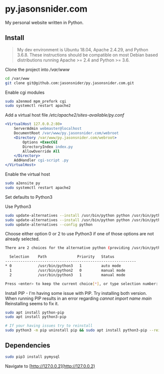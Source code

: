 # py.jasonsnider.com
My personal website written in Python.


## Install

> My dev environment is Ubuntu 18.04, Apache 2.4.29, and Python 3.6.8.
> These instructions should be compatible on most Debian based distributions 
> running Apache >= 2.4 and Python >= 3.6.

Clone the project into */var/www*
```sh
cd /var/www
git clone git@github.com:jasonsnider/py.jasonsnider.com.git
```

Enable cgi modules
```sh
sudo a2enmod mpm_prefork cgi
sudo systemctl restart apache2
```

Add a virtual host file
*/etc/apache2/sites-available/py.conf*
```apache
<VirtualHost 127.0.0.2:80>
    ServerAdmin webmaster@localhost
    DocumentRoot /var/www/py.jasonsnider.com/webroot
    <Directory /var/www/py.jasonsnider.com/webroot>
        Options +ExecCGI
        DirectoryIndex index.py
        AllowOverride All
    </Directory>
    AddHandler cgi-script .py
</VirtualHost>
```

Enable the virtual host
```sh
sudo a2ensite py
sudo systemctl restart apache2
```

Set defaults to Python3


Use Python3
```sh
sudo update-alternatives --install /usr/bin/python python /usr/bin/python2 0
sudo update-alternatives --install /usr/bin/python python /usr/bin/python3 1
sudo update-alternatives --config python
```

Choose either option 0 or 2 to use Python3 if one of those options are not
already selected.

```sh
There are 2 choices for the alternative python (providing /usr/bin/python).

  Selection    Path              Priority   Status
------------------------------------------------------------
* 0            /usr/bin/python3   1         auto mode
  1            /usr/bin/python2   0         manual mode
  2            /usr/bin/python3   1         manual mode

Press <enter> to keep the current choice[*], or type selection number: 0
```

Install PIP - I'm having some issue with PIP. Try installing both version.
When running PIP results in an error regarding *cannot import name main* 
Reinstalling seems to fix it.

```sh
sudo apt install python-pip
sudo apt install python3-pip

# If your having issues try to reinstall
sudo python3 -m pip uninstall pip && sudo apt install python3-pip --reinstall
```

## Dependencies

```sh
sudo pip3 install pymysql
```


Navigate to [http://127.0.0.2](http://127.0.0.2)
